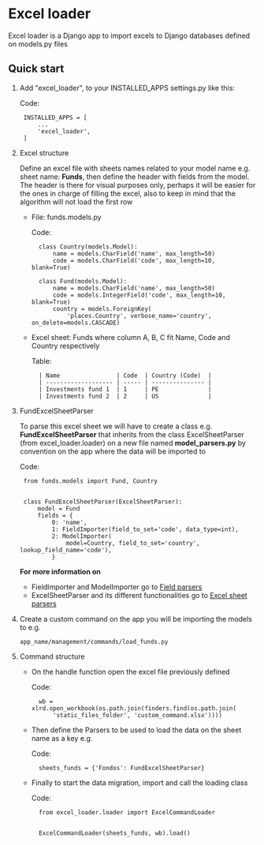 # Excel loader

Excel loader is a Django app to import excels to Django databases defined on models.py files


## Quick start

1. Add "excel_loader", to your INSTALLED_APPS settings.py like this:

	Code:
		
		INSTALLED_APPS = [
			...
			'excel_loader',
		]

    
2. Excel structure

    Define an excel file with sheets names related to your model name e.g. sheet name: **Funds**,
    then define the header with fields from the model. 
    The header is there for visual purposes only, perhaps it will be easier for the ones in charge of filling the excel, 
    also to keep in mind that the algorithm will not load the first row

    * File: funds.models.py
	
		Code:
	
			class Country(models.Model):
				name = models.CharField('name', max_length=50)
				code = models.CharField('code', max_length=10, blank=True)
			
			class Fund(models.Model):
				name = models.CharField('name', max_length=50)
				code = models.IntegerField('code', max_length=10, blank=True)
				country = models.ForeignKey(
					'places.Country', verbose_name='country', on_delete=models.CASCADE)

    
	* Excel sheet: Funds where column A, B, C fit Name, Code and Country respectively
	
		Table:
	
			| Name                | Code  | Country (Code)  |
			| ------------------- | ----- | --------------- |
			| Investments fund 1  | 1     | PE              |
    		| Investments fund 2  | 2     | US              |


3. FundExcelSheetParser

    To parse this excel sheet we will have to create a class e.g. **FundExcelSheetParser** 
    that inherits from the class ExcelSheetParser (from excel_loader.loader) on a new file named
    **model_parsers.py** by convention on the app where the data will be imported to
    
    Code:


		from funds.models import Fund, Country
		
		
		class FundExcelSheetParser(ExcelSheetParser):
			model = Fund
			fields = {
				0: 'name',
				1: FieldImporter(field_to_set='code', data_type=int),
				2: ModelImporter(
					model=Country, field_to_set='country', lookup_field_name='code'),
				}

    
    **For more information on**
    
    - FieldImporter and ModelImporter go to [Field parsers](docs/types.md)
    - ExcelSheetParser and its different functionalities go to [Excel sheet parsers](docs/loader.md)
    
4. Create a custom command on the app you will be importing the models to e.g.

    ```    
    app_name/management/commands/load_funds.py
    ```

5. Command structure

	* On the handle function open the excel file previously defined
	
		Code:
	
			wb = xlrd.open_workbook(os.path.join(finders.find(os.path.join(
				'static_files_folder', 'custom_command.xlsx'))))
	
	* Then define the Parsers to be used to load the data on the sheet name as a key e.g.
	
		Code:
	
			sheets_funds = {'Fondos': FundExcelSheetParser}
				
	* Finally to start the data migration, import and call the loading class
	
		Code:
	
			from excel_loader.loader import ExcelCommandLoader
			
			
			ExcelCommandLoader(sheets_funds, wb).load()

	   
